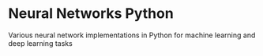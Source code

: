 # Neural Networks Python
Various neural network implementations in Python for machine learning and deep learning tasks
